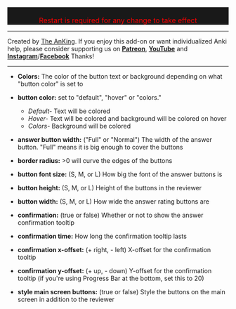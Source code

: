<div style="color: red; font-size: 16px; background-color: rgb(25, 25, 25); text-align: center;"><br>Restart is required for any change to take effect<br></div>
<hr>

Created by [The AnKing](https://www.ankingmed.com). If you enjoy this add-on or want individualized Anki help, please consider supporting us on **[Patreon](https://www.patreon.com/ankingmed)**, **[YouTube](https://www.youtube.com/theanking)** and **[Instagram](https://www.instagram.com/ankingmed)**/**[Facebook](https://www.facebook.com/ankingmed)** Thanks!

---

* **Colors:** The color of the button text or background depending on what "button color" is set to
* **button color:** set to "default", "hover" or "colors." 
    * _Default-_ Text will be colored
    * _Hover-_ Text will be colored and background will be colored on hover
    * _Colors-_ Background will be colored

* **answer button width:** ("Full" or "Normal") The width of the answer button. "Full" means it is big enough to cover the buttons
* **border radius:** >0 will curve the edges of the buttons
* **button font size:** (S, M, or L) How big the font of the answer buttons is
* **button height:** (S, M, or L) Height of the buttons in the reviewer
* **button width:** (S, M, or L) How wide the answer rating buttons are
* **confirmation:** (true or false) Whether or not to show the answer confirmation tooltip
* **confirmation time:** How long the confirmation tooltip lasts
* **confirmation x-offset:** (+ right, - left) X-offset for the confirmation tooltip 
* **confirmation y-offset:** (+ up, - down) Y-offset for the confirmation tooltip (if you're using Progress Bar at the bottom, set this to 20)
* **style main screen buttons:** (true or false) Style the buttons on the main screen in addition to the reviewer

